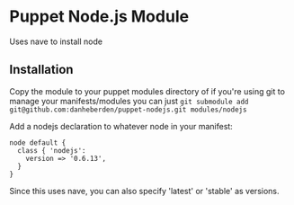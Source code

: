 # Puppet Node.js Module

Uses nave to install node 

## Installation

Copy the module to your puppet modules directory of if you're using git
to manage your manifests/modules you can just `git submodule add
git@github.com:danheberden/puppet-nodejs.git modules/nodejs`

Add a nodejs declaration to whatever node in your manifest:

```
node default {
  class { 'nodejs':
    version => '0.6.13',
  }
}
```

Since this uses nave, you can also specify 'latest' or 'stable' as
versions.
